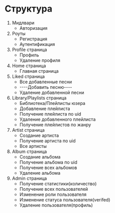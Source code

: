 <h1>Структура</h1>
<ol>
  <li>Мидлвари
    <ul>
      <li>Авторизация</li>
    </ul>
  </li>

  <li>Роуты
    <ul>
      <li>Регистрация</li>
      <li>Аутентификация</li>
    </ul>
  </li>

  <li>Profile страница
    <ul>
      <li>Профиль</li>
      <li>Удаление профиля</li>
    </ul>
  </li>

  <li>Home страница
    <ul>
      <li>Главная страница</li>
    </ul>
  </li>

  <li>Liked страница
    <ul>
      <li>Все добавленные песни</li>
      <li>----Добавить песню----</li>
      <li>Удаление добавленной песни</li>
    </ul>
  </li>

  <li>Library/Playlists страница
    <ul>
      <li>Библиотека/Плейлисты юзера</li>
      <li>Добавление плейлиста</li>
      <li>Получение плейлиста по uid</li>
      <li>Удаление добавленного плейлиста</li>
      <li>Получение плейлистов по жанру</li>
    </ul>
  </li>

  <li>Artist страница
    <ul>
      <li>Создание артиста</li>
      <li>Получение артиста по uid</li>
      <li>Все артисты</li>
    </ul>
  </li>

  <li>Album страница
    <ul>
      <li>Создание альбома</li>
      <li>Получение альбома по uid</li>
      <li>Получение всех альбомов</li>
      <li>Удаление альбома</li>
    </ul>
  </li>

  <li>Admin страница
    <ul>
      <li>Получение статистики(количество)</li>
      <li>Получение всех пользователей</li>
      <li>Изменение роли пользователя</li>
      <li>Изменение статуса пользователя(verifed)</li>
      <li>Удаление пользователя(профиль)</li>
    </ul>
  </li>
</ol>